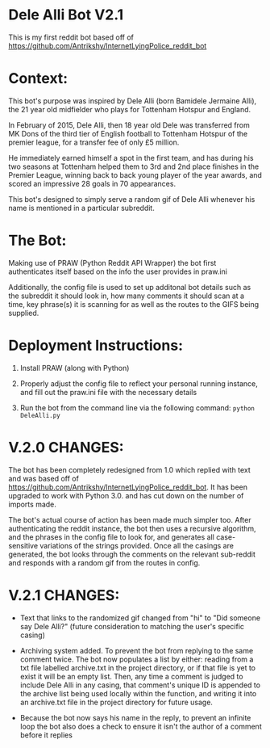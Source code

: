 Dele Alli Bot V2.1
==============

This is my first reddit bot based off of https://github.com/Antrikshy/InternetLyingPolice_reddit_bot

Context:
=========
This bot's purpose was inspired by Dele Alli (born Bamidele Jermaine Alli), the
21 year old midfielder who plays for Tottenham Hotspur and England.

In February of 2015, Dele Alli, then 18 year old Dele was transferred from MK Dons of the third tier of English football
to Tottenham Hotspur of the premier league, for a transfer fee of only £5 million.

He immediately earned himself a spot in the first team, and has during his two seasons at Tottenham helped them
to 3rd and 2nd place finishes in the Premier League, winning back to back young player of the year awards, and scored an impressive 28 goals in 70 appearances.

This bot's designed to simply serve a random gif of Dele Alli whenever his name is mentioned in a particular subreddit.

The Bot:
==========
Making use of PRAW (Python Reddit API Wrapper) the bot first authenticates itself based on the info the user provides in praw.ini

Additionally, the config file is used to set up additonal bot details such as the subreddit it should look in, how many comments it should scan at a time, key phrase(s) it is scanning for as well as the routes to the GIFS being supplied.


Deployment Instructions:
========================
1. Install PRAW (along with Python)

2. Properly adjust the config file to reflect your personal running instance, and fill out the praw.ini file with the necessary details

3. Run the bot from the command line via the following command:
  `python DeleAlli.py`


V.2.0 CHANGES:
===================

The bot has been completely redesigned from 1.0 which replied with text and was based  off of https://github.com/Antrikshy/InternetLyingPolice_reddit_bot. It has been upgraded to work with Python 3.0. and has cut down on the
number of imports made.

The bot's actual course of action has been made much simpler too. After authenticating the reddit instance, the bot then
uses a recursive algorithm, and the phrases in the config file to look for, and generates all case-sensitive variations
of the strings provided. Once all the casings are generated, the bot looks through the comments on the relevant sub-reddit and
responds with a random gif from the routes in config.

V.2.1 CHANGES:
==============

- Text that links to the randomized gif changed from "hi" to "Did someone say Dele Alli?" (future consideration to matching the user's specific casing)

- Archiving system added. To prevent the bot from replying to the same comment twice. The bot now populates a list by either: reading from a txt file labelled archive.txt in the project directory, or if that file is yet to exist it will be an empty list. Then, any time a comment is judged to include Dele Alli in any casing, that comment's unique ID is appended to the archive list being used locally within the function, and writing it into an archive.txt file in the project directory for future usage.

- Because the bot now says his name in the reply, to prevent an infinite loop the bot also does a check to ensure it isn't the author of a comment before it replies
